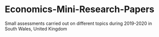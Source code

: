# Economics-Mini-Research-Papers
Small assessments carried out on different topics during 2019-2020 in South Wales,  United Kingdom
